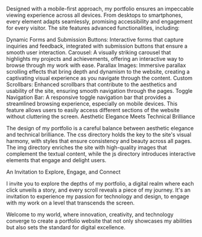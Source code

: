 Designed with a mobile-first approach, my portfolio ensures an impeccable viewing experience across all devices. From desktops to smartphones, every element adapts seamlessly, promising accessibility and engagement for every visitor. The site features advanced functionalities, including:

Dynamic Forms and Submission Buttons: Interactive forms that capture inquiries and feedback, integrated with submission buttons that ensure a smooth user interaction.
Carousel: A visually striking carousel that highlights my projects and achievements, offering an interactive way to browse through my work with ease.
Parallax Images: Immersive parallax scrolling effects that bring depth and dynamism to the website, creating a captivating visual experience as you navigate through the content.
Custom Scrollbars: Enhanced scrollbars that contribute to the aesthetics and usability of the site, ensuring smooth navigation through the pages.
Toggle Navigation Bar: A responsive toggle navigation bar that provides a streamlined browsing experience, especially on mobile devices. This feature allows users to easily access different sections of the website without cluttering the screen.
Aesthetic Elegance Meets Technical Brilliance

The design of my portfolio is a careful balance between aesthetic elegance and technical brilliance. The css directory holds the key to the site's visual harmony, with styles that ensure consistency and beauty across all pages. The img directory enriches the site with high-quality images that complement the textual content, while the js directory introduces interactive elements that engage and delight users.

An Invitation to Explore, Engage, and Connect

I invite you to explore the depths of my portfolio, a digital realm where each click unveils a story, and every scroll reveals a piece of my journey. It's an invitation to experience my passion for technology and design, to engage with my work on a level that transcends the screen.

Welcome to my world, where innovation, creativity, and technology converge to create a portfolio website that not only showcases my abilities but also sets the standard for digital excellence.
